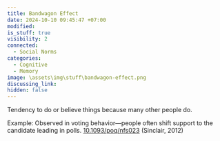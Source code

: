 ```yaml
---
title: Bandwagon Effect
date: 2024-10-10 09:45:47 +07:00
modified: 
is_stuff: true
visibility: 2
connected:
  - Social Norms
categories:
  - Cognitive
  - Memory
image: \assets\img\stuff\bandwagon-effect.png
discussing_link: 
hidden: false
---
```

Tendency to do or believe things because many other people do.

Example: Observed in voting behavior—people often shift support to the candidate leading in polls.
[10.1093/poq/nfs023](https://doi.org/10.1093/poq/nfs023) (Sinclair, 2012)